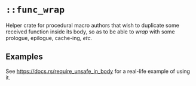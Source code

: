 # `::func_wrap`

Helper crate for procedural macro authors that wish to duplicate some
received function inside its body, so as to be able to _wrap_ with some
prologue, epilogue, cache-ing, _etc._

## Examples

See https://docs.rs/require_unsafe_in_body for a real-life example of using
it.

[https://docs.rs/require_unsafe_in_body]: https://docs.rs/require_unsafe_in_body
